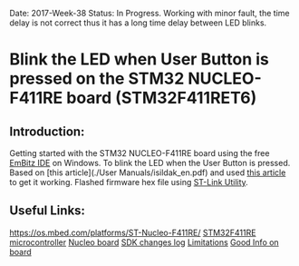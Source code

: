 Date: 2017-Week-38
Status: In Progress. Working with minor fault, the time delay is not correct thus it has a long time delay between LED blinks.

# Blink the LED when User Button is pressed on the STM32 NUCLEO-F411RE board (STM32F411RET6)  

## Introduction:  
Getting started with the STM32 NUCLEO-F411RE board using the free [EmBitz IDE](https://www.embitz.org/) on Windows.
To blink the LED when the User Button is pressed.
Based on [this article](./User Manuals/isildak_en.pdf) and used [this article](http://www.firmcodes.com/stm32f407-discovery-gpio-tu) to get it working.
Flashed firmware hex file using [ST-Link Utility](http://www.st.com/en/development-tools/stsw-link004.html).

## Useful Links:  
https://os.mbed.com/platforms/ST-Nucleo-F411RE/
    [STM32F411RE microcontroller](http://www.st.com/web/catalog/mmc/FM141/SC1169/SS1577/LN1877/PF260049?s_searchtype=partnumber)
    [Nucleo board](http://www.st.com/content/st_com/en/products/evaluation-tools/product-evaluation-tools/mcu-eval-tools/stm32-mcu-eval-tools/stm32-mcu-nucleo/nucleo-f411re.html)
    [SDK changes log](https://os.mbed.com/teams/ST/wiki/SDK-changes-log)
    [Limitations](https://os.mbed.com/teams/ST/wiki/Use-of-D0D1-Arduino-pins)
    [Good Info on board](https://jpralves.net/post/2015/08/25/nucleo-f411re.html#.WcVwLLIjFQI)

